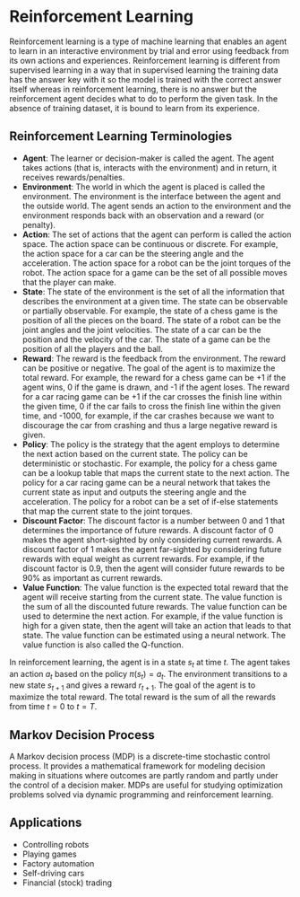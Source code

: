 # Reinforcement Learning
Reinforcement learning is a type of machine learning that enables an agent to learn in an interactive environment by trial and error using feedback from its own actions and experiences. Reinforcement learning is different from supervised learning in a way that in supervised learning the training data has the answer key with it so the model is trained with the correct answer itself whereas in reinforcement learning, there is no answer but the reinforcement agent decides what to do to perform the given task. In the absence of training dataset, it is bound to learn from its experience.

## Reinforcement Learning Terminologies
* **Agent**: The learner or decision-maker is called the agent. The agent takes actions (that is, interacts with the environment) and in return, it receives rewards/penalties.
* **Environment**: The world in which the agent is placed is called the environment. The environment is the interface between the agent and the outside world. The agent sends an action to the environment and the environment responds back with an observation and a reward (or penalty).
* **Action**: The set of actions that the agent can perform is called the action space. The action space can be continuous or discrete. For example, the action space for a car can be the steering angle and the acceleration. The action space for a robot can be the joint torques of the robot. The action space for a game can be the set of all possible moves that the player can make.
* **State**: The state of the environment is the set of all the information that describes the environment at a given time. The state can be observable or partially observable. For example, the state of a chess game is the position of all the pieces on the board. The state of a robot can be the joint angles and the joint velocities. The state of a car can be the position and the velocity of the car. The state of a game can be the position of all the players and the ball.
* **Reward**: The reward is the feedback from the environment. The reward can be positive or negative. The goal of the agent is to maximize the total reward. For example, the reward for a chess game can be +1 if the agent wins, 0 if the game is drawn, and -1 if the agent loses. The reward for a car racing game can be +1 if the car crosses the finish line within the given time, 0 if the car fails to cross the finish line within the given time, and -1000, for example, if the car crashes because we want to discourage the car from crashing and thus a large negative reward is given.
* **Policy**: The policy is the strategy that the agent employs to determine the next action based on the current state. The policy can be deterministic or stochastic. For example, the policy for a chess game can be a lookup table that maps the current state to the next action. The policy for a car racing game can be a neural network that takes the current state as input and outputs the steering angle and the acceleration. The policy for a robot can be a set of if-else statements that map the current state to the joint torques.
* **Discount Factor**: The discount factor is a number between 0 and 1 that determines the importance of future rewards. A discount factor of 0 makes the agent short-sighted by only considering current rewards. A discount factor of 1 makes the agent far-sighted by considering future rewards with equal weight as current rewards. For example, if the discount factor is 0.9, then the agent will consider future rewards to be 90% as important as current rewards.
* **Value Function**: The value function is the expected total reward that the agent will receive starting from the current state. The value function is the sum of all the discounted future rewards. The value function can be used to determine the next action. For example, if the value function is high for a given state, then the agent will take an action that leads to that state. The value function can be estimated using a neural network. The value function is also called the Q-function.

In reinforcement learning, the agent is in a state $s_t$ at time $t$. The agent takes an action $a_t$ based on the policy $\pi(s_t) = a_t$. The environment transitions to a new state $s_{t+1}$ and gives a reward $r_{t+1}$. The goal of the agent is to maximize the total reward. The total reward is the sum of all the rewards from time $t=0$ to $t=T$.

## Markov Decision Process
A Markov decision process (MDP) is a discrete-time stochastic control process. It provides a mathematical framework for modeling decision making in situations where outcomes are partly random and partly under the control of a decision maker. MDPs are useful for studying optimization problems solved via dynamic programming and reinforcement learning.

## Applications
- Controlling robots
- Playing games
- Factory automation
- Self-driving cars
- Financial (stock) trading